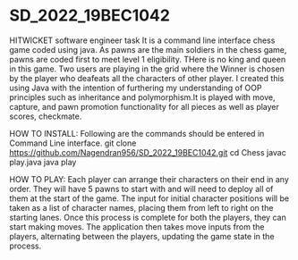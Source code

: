 # SD_2022_19BEC1042
HITWICKET software engineer task
It is a command line interface chess game coded using java. As pawns are the main soldiers in the chess game, pawns are coded first to meet level 1 eligibility. THere is no king and queen in this game. Two users are playing in the grid where the Winner is chosen by the player who deafeats all the characters of other player.
I created this using Java with the intention of furthering my understanding of OOP principles such as inheritance and polymorphism.It is played with move, capture, and pawn promotion functionality for all pieces as well as player scores, checkmate.

HOW TO INSTALL:
Following are the commands should be entered in Command Line interface.
 git clone https://github.com/Nagendran956/SD_2022_19BEC1042.git
 cd Chess
 javac play.java
 java play
 
HOW TO PLAY:
Each player can arrange their characters on their end in any order. They will have 5 pawns to start with and will need to deploy all of them at the start of the game.
The input for initial character positions will be taken as a list of character names, placing them from left to right on the starting lanes. Once this process is complete for both the players, they can start making moves.
The application then takes move inputs from the players, alternating between the players, updating the game state in the process.

 


